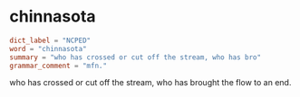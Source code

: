 # chinnasota

``` toml
dict_label = "NCPED"
word = "chinnasota"
summary = "who has crossed or cut off the stream, who has bro"
grammar_comment = "mfn."
```

who has crossed or cut off the stream, who has brought the flow to an end.

